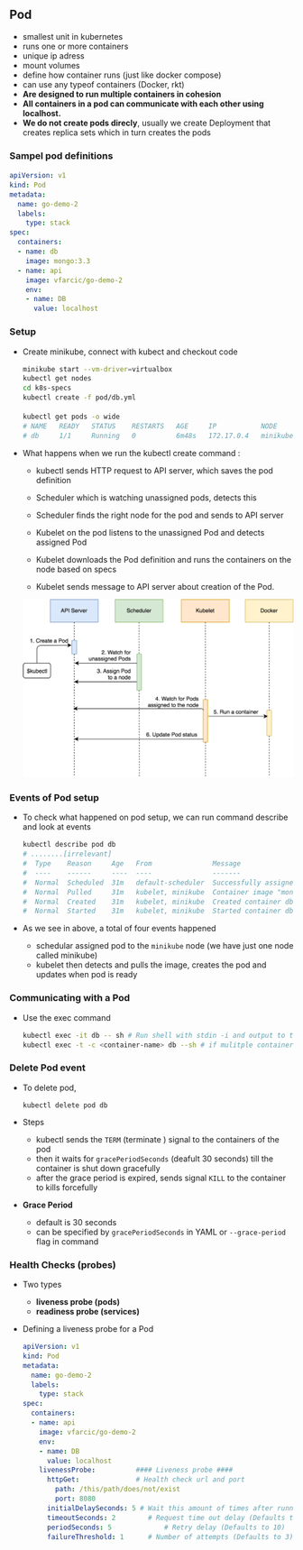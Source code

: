 ## Pod

- smallest unit in kubernetes
- runs one or more containers
- unique ip adress
- mount volumes
- define how container runs (just like docker compose)
- can use any typeof containers (Docker, rkt)
- **Are designed to run multiple containers in cohesion** 
- **All containers in a pod can communicate with each other using localhost.**
- **We do not create pods direcly**, usually we create Deployment that creates replica sets which in turn creates the pods



### Sampel pod definitions

```yaml
apiVersion: v1
kind: Pod
metadata:
  name: go-demo-2
  labels:
    type: stack
spec:
  containers:
  - name: db
    image: mongo:3.3
  - name: api
    image: vfarcic/go-demo-2
    env:
    - name: DB
      value: localhost
```



### Setup

- Create minikube, connect with kubect and checkout code

  ```bash
  minikube start --vm-driver=virtualbox
  kubectl get nodes
  cd k8s-specs
  kubectl create -f pod/db.yml
  
  kubectl get pods -o wide
  # NAME   READY   STATUS    RESTARTS   AGE     IP           NODE       NOMINATED NODE   READINESS GATES
  # db     1/1     Running   0          6m48s   172.17.0.4   minikube   <none>           <none>
  ```

- What happens when we run the kubectl create command : 

  - kubectl sends HTTP request to API server, which saves the pod definition

  - Scheduler which is watching unassigned pods, detects this

  - Scheduler finds the right node for the pod and sends to API server

  - Kubelet on the pod listens to the unassigned Pod and detects assigned Pod

  - Kubelet downloads the Pod definition and runs the containers on the node based on specs

  - Kubelet sends message to API server about creation of the Pod.

    

  <img src="./images/scheduling-a-pod.png" alt="scheduling-a-pod" style="zoom:50%;" />

  



### Events of Pod setup

- To check what happened on pod setup, we can run command describe and look at events

  ```bash
  kubectl describe pod db
  # ........[irrelevant]
  #  Type    Reason     Age   From               Message
  #  ----    ------     ----  ----               -------
  #  Normal  Scheduled  31m   default-scheduler  Successfully assigned default/db to minikube
  #  Normal  Pulled     31m   kubelet, minikube  Container image "mongo:3.3" already present on machine
  #  Normal  Created    31m   kubelet, minikube  Created container db
  #  Normal  Started    31m   kubelet, minikube  Started container db
  ```

- As we see in above, a total of four events happened

  - schedular assigned pod to the `minikube` node (we have just one node called minikube)
  - kubelet then detects and pulls the image, creates the pod and updates when pod is ready



### Communicating with a Pod

- Use the exec command 

  ```bash
  kubectl exec -it db -- sh # Run shell with stdin -i and output to terminal -t
  kubectl exec -t -c <container-name> db --sh # if mulitple containers running, else first is default
  ```



### Delete Pod event

- To delete pod,

  ```
  kubectl delete pod db
  ```

- Steps

  - kubectl sends the `TERM` (terminate ) signal to the containers of the pod
  - then it waits for `gracePeriodSeconds` (deafult 30 seconds) till the container is shut down gracefully
  - after the grace period is expired, sends signal `KILL` to the container to kills forcefully

- **Grace Period**

  - default is 30 seconds
  - can be specified by `gracePeriodSeconds` in YAML or `--grace-period` flag in command



### Health Checks (probes)
- Two types

  - **liveness probe (pods)**
  - **readiness probe (services)**

- Defining a liveness probe for  a Pod

  ```yaml
  apiVersion: v1
  kind: Pod
  metadata:
    name: go-demo-2
    labels:
      type: stack
  spec:
    containers:
    - name: api
      image: vfarcic/go-demo-2
      env:
      - name: DB
        value: localhost
      livenessProbe:          #### Liveness probe ####
        httpGet:              # Health check url and port
          path: /this/path/does/not/exist  
          port: 8080
        initialDelaySeconds: 5 # Wait this amount of times after running the Pod
        timeoutSeconds: 2 		 # Request time out delay (Defaults to 1)
        periodSeconds: 5 			 # Retry delay (Defaults to 10)
        failureThreshold: 1 	 # Number of attempts (Defaults to 3)
  ```

  
